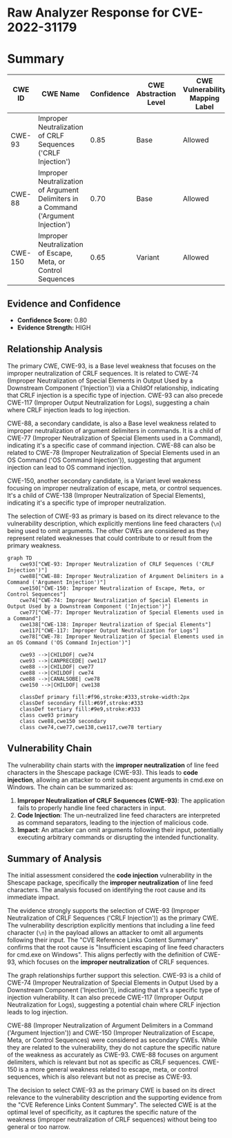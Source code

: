 # Raw Analyzer Response for CVE-2022-31179

# Summary
| CWE ID | CWE Name | Confidence | CWE Abstraction Level | CWE Vulnerability Mapping Label | CWE-Vulnerability Mapping Notes |
|---|---|---|---|---|---|
| CWE-93 | Improper Neutralization of CRLF Sequences ('CRLF Injection') | 0.85 | Base | Allowed | Primary CWE |
| CWE-88 | Improper Neutralization of Argument Delimiters in a Command ('Argument Injection') | 0.70 | Base | Allowed | Secondary Candidate |
| CWE-150 | Improper Neutralization of Escape, Meta, or Control Sequences | 0.65 | Variant | Allowed | Secondary Candidate |

## Evidence and Confidence

*   **Confidence Score:** 0.80
*   **Evidence Strength:** HIGH

## Relationship Analysis
The primary CWE, CWE-93, is a Base level weakness that focuses on the improper neutralization of CRLF sequences. It is related to CWE-74 (Improper Neutralization of Special Elements in Output Used by a Downstream Component ('Injection')) via a ChildOf relationship, indicating that CRLF injection is a specific type of injection. CWE-93 can also precede CWE-117 (Improper Output Neutralization for Logs), suggesting a chain where CRLF injection leads to log injection.

CWE-88, a secondary candidate, is also a Base level weakness related to improper neutralization of argument delimiters in commands. It is a child of CWE-77 (Improper Neutralization of Special Elements used in a Command), indicating it's a specific case of command injection. CWE-88 can also be related to CWE-78 (Improper Neutralization of Special Elements used in an OS Command ('OS Command Injection')), suggesting that argument injection can lead to OS command injection.

CWE-150, another secondary candidate, is a Variant level weakness focusing on improper neutralization of escape, meta, or control sequences. It's a child of CWE-138 (Improper Neutralization of Special Elements), indicating it's a specific type of improper neutralization.

The selection of CWE-93 as primary is based on its direct relevance to the vulnerability description, which explicitly mentions line feed characters (`\n`) being used to omit arguments. The other CWEs are considered as they represent related weaknesses that could contribute to or result from the primary weakness.

```mermaid
graph TD
    cwe93["CWE-93: Improper Neutralization of CRLF Sequences ('CRLF Injection')"]
    cwe88["CWE-88: Improper Neutralization of Argument Delimiters in a Command ('Argument Injection')"]
    cwe150["CWE-150: Improper Neutralization of Escape, Meta, or Control Sequences"]
    cwe74["CWE-74: Improper Neutralization of Special Elements in Output Used by a Downstream Component ('Injection')"]
    cwe77["CWE-77: Improper Neutralization of Special Elements used in a Command"]
    cwe138["CWE-138: Improper Neutralization of Special Elements"]
    cwe117["CWE-117: Improper Output Neutralization for Logs"]
    cwe78["CWE-78: Improper Neutralization of Special Elements used in an OS Command ('OS Command Injection')"]

    cwe93 -->|CHILDOF| cwe74
    cwe93 -->|CANPRECEDE| cwe117
    cwe88 -->|CHILDOF| cwe77
    cwe88 -->|CHILDOF| cwe74
    cwe88 -->|CANALSOBE| cwe78
    cwe150 -->|CHILDOF| cwe138

    classDef primary fill:#f96,stroke:#333,stroke-width:2px
    classDef secondary fill:#69f,stroke:#333
    classDef tertiary fill:#9e9,stroke:#333
    class cwe93 primary
    class cwe88,cwe150 secondary
    class cwe74,cwe77,cwe138,cwe117,cwe78 tertiary
```

## Vulnerability Chain
The vulnerability chain starts with the **improper neutralization** of line feed characters in the Shescape package (CWE-93). This leads to **code injection**, allowing an attacker to omit subsequent arguments in cmd.exe on Windows. The chain can be summarized as:

1.  **Improper Neutralization of CRLF Sequences (CWE-93)**: The application fails to properly handle line feed characters in input.
2.  **Code Injection**: The un-neutralized line feed characters are interpreted as command separators, leading to the injection of malicious code.
3.  **Impact**: An attacker can omit arguments following their input, potentially executing arbitrary commands or disrupting the intended functionality.

## Summary of Analysis
The initial assessment considered the **code injection** vulnerability in the Shescape package, specifically the **improper neutralization** of line feed characters. The analysis focused on identifying the root cause and its immediate impact.

The evidence strongly supports the selection of CWE-93 (Improper Neutralization of CRLF Sequences ('CRLF Injection')) as the primary CWE. The vulnerability description explicitly mentions that including a line feed character (`\n`) in the payload allows an attacker to omit all arguments following their input. The "CVE Reference Links Content Summary" confirms that the root cause is "Insufficient escaping of line feed characters for cmd.exe on Windows". This aligns perfectly with the definition of CWE-93, which focuses on the **improper neutralization** of CRLF sequences.

The graph relationships further support this selection. CWE-93 is a child of CWE-74 (Improper Neutralization of Special Elements in Output Used by a Downstream Component ('Injection')), indicating that it's a specific type of injection vulnerability. It can also precede CWE-117 (Improper Output Neutralization for Logs), suggesting a potential chain where CRLF injection leads to log injection.

CWE-88 (Improper Neutralization of Argument Delimiters in a Command ('Argument Injection')) and CWE-150 (Improper Neutralization of Escape, Meta, or Control Sequences) were considered as secondary CWEs. While they are related to the vulnerability, they do not capture the specific nature of the weakness as accurately as CWE-93. CWE-88 focuses on argument delimiters, which is relevant but not as specific as CRLF sequences. CWE-150 is a more general weakness related to escape, meta, or control sequences, which is also relevant but not as precise as CWE-93.

The decision to select CWE-93 as the primary CWE is based on its direct relevance to the vulnerability description and the supporting evidence from the "CVE Reference Links Content Summary". The selected CWE is at the optimal level of specificity, as it captures the specific nature of the weakness (improper neutralization of CRLF sequences) without being too general or too narrow.